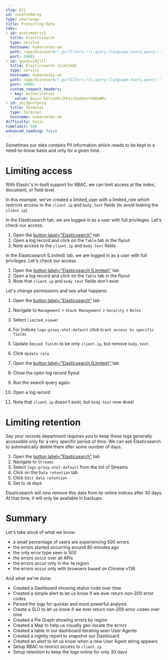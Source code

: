 ```yaml
---
slug: pii
id: nxo4fxk0dray
type: challenge
title: Protecting Data
tabs:
- id: anstrmekrtc2
  title: Elasticsearch
  type: service
  hostname: kubernetes-vm
  path: /app/discover#/?_g=(filters:!(),query:(language:kuery,query:''),refreshInterval:(pause:!t,value:60000),time:(from:now-1h,to:now))&_a=(breakdownField:log.level,columns:!(),dataSource:(type:esql),filters:!(),hideChart:!f,interval:auto,query:(esql:'FROM%20logs-proxy.otel-default'),sort:!(!('@timestamp',desc)))
  port: 30001
- id: qxodixi0jlll
  title: Elasticsearch (Limited)
  type: service
  hostname: kubernetes-vm
  path: /app/discover#/?_g=(filters:!(),query:(language:kuery,query:''),refreshInterval:(pause:!t,value:60000),time:(from:now-1h,to:now))&_a=(breakdownField:log.level,columns:!(),dataSource:(type:esql),filters:!(),hideChart:!f,interval:auto,query:(esql:'FROM%20logs-proxy.otel-default'),sort:!(!('@timestamp',desc)))
  port: 30002
  custom_request_headers:
  - key: Authorization
    value: Basic bGltaXRlZF91c2VyOmVsYXN0aWM=
- id: poj3poztpezq
  title: Terminal
  type: terminal
  hostname: kubernetes-vm
difficulty: basic
timelimit: 600
enhanced_loading: false
---
```

Sometimes our data contains PII information which needs to be kept to a need-to-know basis and only for a given time.

# Limiting access

With Elastic's in-built support for RBAC, we can limit access at the index, document, or field level.

In this example, we've created a limited_user with a limited_role which restricts access to the `client.ip` and `body.text` fields (to avoid leaking the `client.ip`).

In the Elasticsearch tab, we are logged in as a user with full privileges. Let's check our access.
1. Open the [button label="Elasticsearch"](tab-0) tab
2. Open a log record and click on the `Table` tab in the flyout
3. Note access to the `client.ip` and `body.text` fields

In the Elasticsearch (Limited) tab, we are logged in as a user with full privileges. Let's check our access.

1. Open the [button label="Elasticsearch (Limited)"](tab-1) tab
2. Open a log record and click on the `Table` tab in the flyout
3. Note that `client.ip` and `body.text` fields don't exist

Let's change permissions and see what happens:

1. Open the [button label="Elasticsearch"](tab-0) tab
2. Navigate to `Management` > `Stack Management` > `Security` > `Roles`
3. Select `limited_viewer`
4. For Indices `logs-proxy.otel-default` click `Grant access to specific fields`
5. Update `Denied fields` to be only `client.ip`, but remove `body.text`
6. Click `Update role`

1. Open the [button label="Elasticsearch (Limited)"](tab-1) tab
2. Close the open log record flyout
3. Run the search query again
4. Open a log record
5. Note that `client.ip` doesn't exist, but `body.text` now does!

# Limiting retention

Say your records department requires you to keep these logs generally accessible only for a very specific period of time. We can ask Elasticsearch to automatically delete them after some number of days.

1. Open the [button label="Elasticsearch"](tab-0) tab
2. Navigate to `Streams`
3. Select `logs-proxy.otel-default` from the list of Streams
4. Click on the `Data retention` tab
5. Click `Edit data retention`
6. Set to `30` days

Elasticsearch will now remove this data from its online indices after 30 days. At that time, it will only be available in backups.

# Summary

Let's take stock of what we know:
* a small percentage of users are experiencing 500 errors
* the errors started occurring around 80 minutes ago
* the only error type seen is 500
* the errors occur over all APIs
* the errors occur only in the `TW` region
* the errors occur only with browsers based on Chrome v136

And what we've done:
* Created a Dashboard showing status code over time
* Created a simple alert to let us know if we ever return non-200 error codes
* Parsed the logs for quicker and more powerful analysis
* Create a SLO to let us know if we ever return non-200 error codes over time
* Created a Pie Graph showing errors by region
* Created a Map to help us visually geo-locate the errors
* Created a table in our dashboard iterating seen User Agents
* Created a nightly report to snapshot our Dashboard
* Created an alert to let us know when a new User Agent string appears
* Setup RBAC to restrict access to `client.ip`
* Setup retention to keep the logs online for only 30 days